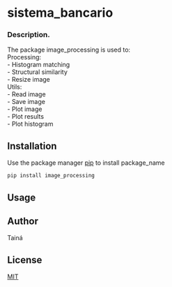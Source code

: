 # sistema_bancario

### Description. <br>
The package image_processing is used to:<br>
	Processing:<br>
		- Histogram matching<br>
		- Structural similarity<br>
		- Resize image<br>
	Utils:<br>
		- Read image<br>
		- Save image<br>
		- Plot image<br>
		- Plot results<br>
		- Plot histogram<br>

## Installation

Use the package manager [pip](https://pip.pypa.io/en/stable/) to install package_name

```bash
pip install image_processing
```

## Usage


## Author
Tainá

## License
[MIT](https://choosealicense.com/licenses/mit/)